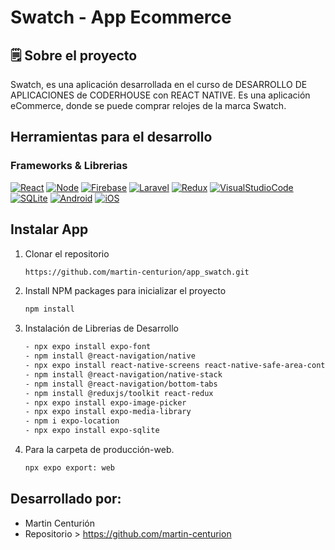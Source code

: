 # Swatch - App Ecommerce

## 🗒 Sobre el proyecto

Swatch, es una aplicación desarrollada en el curso de DESARROLLO DE APLICACIONES de CODERHOUSE con REACT NATIVE. Es una aplicación eCommerce, donde se puede
comprar relojes de la marca Swatch.

## Herramientas para el desarrollo

### Frameworks & Librerias

[![React][React.js]][React-url] [![Node][Node.js]][Node-url] [![Firebase][Firebase.com]][Firebase-url] [![Laravel][Laravel.com]][Laravel-url] [![Redux][Redux.com]][Redux-url]
[![VisualStudioCode][Visualstudio.com]][VSC-url] [![SQLite][Sqlite.com]][SQLite-url] [![Android][Android.com]][Android-url] [![iOS][iOS.com]][iOS-url]

## Instalar App

1. Clonar el repositorio
   ```sh
   https://github.com/martin-centurion/app_swatch.git
   ```
2. Install NPM packages para inicializar el proyecto
   ```sh
   npm install
   ```
3. Instalación de Librerias de Desarrollo
   ```sh
   - npx expo install expo-font
   - npm install @react-navigation/native
   - npx expo install react-native-screens react-native-safe-area-context
   - npm install @react-navigation/native-stack
   - npm install @react-navigation/bottom-tabs
   - npm install @reduxjs/toolkit react-redux
   - npx expo install expo-image-picker
   - npx expo install expo-media-library
   - npm i expo-location
   - npx expo install expo-sqlite
   ```
4. Para la carpeta de producción-web.
   ```sh
   npx expo export: web
   ```

## Desarrollado por:

* Martin Centurión
* Repositorio > https://github.com/martin-centurion


[React.js]: https://img.shields.io/badge/react_native-%2320232a.svg?style=for-the-badge&logo=react&logoColor=%2361DAFB
[React-url]: https://reactnative.dev/
[Node.js]: https://img.shields.io/badge/node.js-6DA55F?style=for-the-badge&logo=node.js&logoColor=white
[Node-url]: https://nodejs.org/es
[Firebase.com]: https://img.shields.io/badge/Firebase-FF6F00?style=for-the-badge&logo=firebase&logoColor=white
[Firebase-url]: https://firebase.google.com/
[Laravel.com]: https://img.shields.io/badge/Javascript-FF2D20?style=for-the-badge&logo=javascript&logoColor=white
[Laravel-url]: https://laravel.com
[Redux.com]: https://img.shields.io/badge/redux-%23593d88.svg?style=for-the-badge&logo=redux&logoColor=white
[Redux-url]: https://redux-toolkit.js.org/
[Visualstudio.com]: https://img.shields.io/badge/Visual%20Studio%20Code-0078d7.svg?style=for-the-badge&logo=visual-studio-code&logoColor=white
[VSC-url]: https://code.visualstudio.com
[SQLite.com]: https://img.shields.io/badge/sqlite-%2307405e.svg?style=for-the-badge&logo=sqlite&logoColor=white
[SQLite-url]: https://docs.expo.dev/versions/latest/sdk/sqlite/react-native-sqlite-storage
[Android.com]: https://img.shields.io/badge/Android-3DDC84?style=for-the-badge&logo=android&logoColor=white
[Android-url]: https://developer.android.com/about?gclid=Cj0KCQjw3JanBhCPARIsAJpXTx7YGLlZRPqNX8fJ2yq3Xy64T5uYQ0jBUy9DuXLT005b2Jd_w82Q0FIaAp4MEALw_wcB&gclsrc=aw.ds&hl=es-419
[iOS.com]: https://img.shields.io/badge/iOS-000000?style=for-the-badge&logo=ios&logoColor=white
[iOS-url]: https://www.apple.com/la/ios/ios-16/